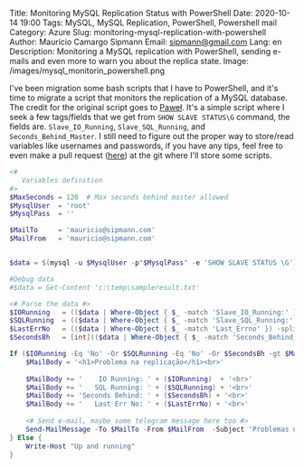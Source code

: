Title: Monitoring MySQL Replication Status with PowerShell
Date: 2020-10-14 19:00
Tags: MySQL, MySQL Replication, PowerShell, Powershell mail
Category: Azure 
Slug: monitoring-mysql-replication-with-powershell
Author: Maurício Camargo Sipmann
Email: sipmann@gmail.com
Lang: en
Description: Monitoring a MySQL replication with PowerShell, sending e-mails and even more to warn you about the replica state.
Image: /images/mysql_monitorin_powershell.png

I've been migration some bash scripts that I have to PowerShell, and it's time to migrate a script that monitors the replication of a MySQL database. The credit for the original script goes to [Paweł](https://handyman.dulare.com/mysql-replication-status-alerts-with-bash-script/). It's a simple script where I seek a few tags/fields that we get from `SHOW SLAVE STATUS\G` command, the fields are. `Slave_IO_Running`, `Slave_SQL_Running`, and `Seconds_Behind_Master`. I still need to figure out the proper way to store/read variables like usernames and passwords, if you have any tips, feel free to even make a pull request ([here](https://github.com/sipmann/PowerShellScripts)) at the git where I'll store some scripts.

```powershell
<#
   Variables definition
#>
$MaxSeconds = 120  # Max seconds behind master allowed
$MysqlUser  = 'root'
$MysqlPass  = ''

$MailTo     = 'mauricio@sipmann.com'
$MailFrom   = 'mauricio@sipmann.com'


$data = $(mysql -u $MysqlUser -p"$MysqlPass" -e 'SHOW SLAVE STATUS \G')

#Debug data
#$data = Get-Content 'c:\temp\sampleresult.txt'

<# Parse the data #>
$IORunning   = (($data | Where-Object { $_ -match 'Slave_IO_Running:' }) -split '\s+')[2]
$SQLRunning  = (($data | Where-Object { $_ -match 'Slave_SQL_Running:' }) -split '\s+')[2]
$LastErrNo   = (($data | Where-Object { $_ -match 'Last_Errno' }) -split '\s+')[2]
$SecondsBh   = [int](($data | Where-Object { $_ -match 'Seconds_Behind_Master' }) -split '\s+')[2]

If ($IORunning -Eq 'No' -Or $SQLRunning -Eq 'No' -Or $SecondsBh -gt $MaxSeconds) {
	$MailBody = '<h1>Problema na replicação</h1><br>'
	
	$MailBody += '    IO Running: ' + ($IORunning)  + '<br>'
	$MailBody += '   SQL Running: ' + ($SQLRunning) + '<br>'
	$MailBody += 'Seconds Behind: ' + ($SecondsBh) + '<br>'
	$MailBody += '   Last Err No: ' + ($LastErrNo) + '<br>'
	
	<# Send e-mail, maybe some telegram message here too #>
	Send-MailMessage -To $MailTo -From $MailFrom  -Subject 'Problemas na replicação' -bodyAsHtml $MailBody -Credential (Get-Credential) -SmtpServer 'smtp.office365.com' -Port 587 -UseSsl
} Else {
    Write-Host "Up and running"
}
```